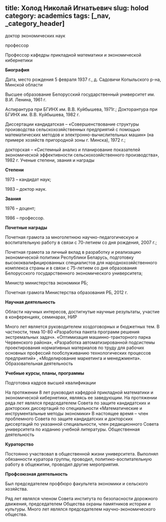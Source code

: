 title: Холод Николай Игнатьевич
slug: holod
category: academics
tags: [_nav, _category_header]
---

доктор экономических наук

профессор

Профессор кафедры прикладной математики и экономической кибернетики

__Биография__

Дата, место рождения 5 февраля 1937 г., д. Садовичи Копыльского р-на, Минской области

Высшее образование Белорусский государственный университет им. В.И. Ленина, 1961 г.

Аспирантура при БГИНХ им. В.В. Куйбышева, 1971г.; Докторантура при БГИНХ им. В.В. Куйбышева, 1982 г.

Диссертации кандидатская – «Совершенствование структуры производства сельскохозяйственных предприятий с помощью математических методов и электронно-вычислительных машин» (на примере хозяйств пригородной зоны г. Минска), 1972 г.;

докторская – «Системный анализ и планирование показателей экономической эффективности сельскохозяйственного производства», 1982 г.
Ученые степени, звания и награды

__Степени__

1973 – кандидат наук;

1983 – доктор наук.

__Звания__

1976 – доцент;

1986 – профессор.

__Почетные награды__

Почетная грамота за многолетнюю научно-педагогическую и воспитательную работу в связи с 70-летием со дня рождения, 2007 г.;

Почетная грамота за личный вклад в разработку и реализацию экономической политики Республики Беларусь, подготовку высококвалифицированных специалистов для народнохозяйственного комплекса страны и в связи с 75-летием со дня образования Белорусского государственного экономического университета;

Министр министерства экономики РБ;

Почетная грамота Министерства образования РБ, 2012 г.


__Научная деятельность__

Области научных интересов, достигнутые научные результаты, участие в конференциях, семинарах, НИР

Много лет является руководителем хоздоговорных и бюджетных тем. В частности, тема 10-80 «Разработка пакета программ решения экстремальных задач». «Оптимизация машинно-тракторного парка Червенского района», «Разработка автоматизированной подсистемы проектирования нормативных материалов по труду для рабочих основных профессий пообслуживанию технологических процессов предприятий» , «Моделирование маркетинга и менеджмента».
Образовательная деятельность

__Учебные курсы, планы, программы__

Подготовка кадров высшей квалификации

На протяжении 8 лет руководил кафедрой прикладной математики и экономической кибернетики, являясь ее заведующим. На протяжении ряда лет являлся председателем Совета по защите кандидатских и докторских диссертаций по специальности «Математические и инструментальные методы экономики» В настоящее время – член проблемного Совета по защите  кандидатских и докторских диссертаций по указанной специальности, член редакционного Совета университета по изданию учебной литературы.
Общественная деятельность

__Кураторство__

Постоянно участвовал в общественной жизни университета. Выполнял обязанности куратора группы, проводил, политико-воспитательную работу в общежитии, проводил другие мероприятия.

__Профсоюзная деятельность__

Был председателем профбюро факультета экономики и сельского хозяйства.

Ряд лет являлся членом Совета института по безопасности дорожного движения, председателем Общества охраны памятников истории и культуры. Много лет являлся председателем научно-экономического общества.
